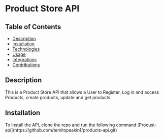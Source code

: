 <h1>Product Store API</h1>

<h2>Table of Contents</h2>

<ul>
  <li><a href="https://github.com/tableofcontent" target="#">Description</a></li>
  <li><a href="https://github.com/tableofcontent" target="#">Installation</a></li>
  <li><a href="https://github.com/tableofcontent" target="#">Technologies</a></li>
  <li><a href="https://github.com/tableofcontent" target="#">Usage</a></li>
  <li><a href="https://github.com/tableofcontent" target="#">Integrations</a></li>
  <li><a href="https://github.com/tableofcontent" target="#">Contributions</a></li>
</ul>

<h2>Description</h2>
This is a Product Store API that allows a User to Register, Log in and access Products, create products, update and get products

<h2>Installation</h2>
To install the API, clone the repo and run the following command
[Procust-api](https://github.com/temitopeakin1/products-api.git)







